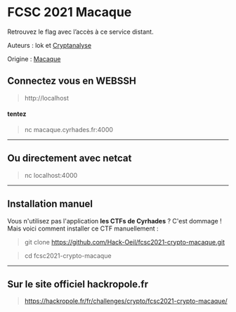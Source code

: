 # FCSC 2021 Macaque

Retrouvez le flag avec l’accès à ce service distant.


Auteurs : lok et [Cryptanalyse](https://twitter.com/Cryptanalyse)

Origine : [Macaque](https://hackropole.fr/fr/challenges/crypto/fcsc2021-crypto-macaque/)


## Connectez vous en WEBSSH
> http://localhost

#### tentez 
> nc macaque.cyrhades.fr:4000


-----------

## Ou directement avec netcat
> nc localhost:4000

-----------

## Installation manuel
Vous n'utilisez pas l'application **les CTFs de Cyrhades** ? C'est dommage !
Mais voici comment installer ce CTF manuellement :

> git clone https://github.com/Hack-Oeil/fcsc2021-crypto-macaque.git

> cd fcsc2021-crypto-macaque


-----------

## Sur le site officiel hackropole.fr
> https://hackropole.fr/fr/challenges/crypto/fcsc2021-crypto-macaque/